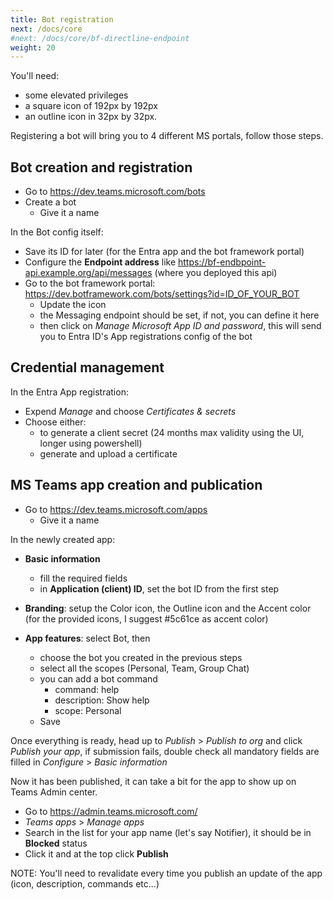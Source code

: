 ```yaml
---
title: Bot registration
next: /docs/core
#next: /docs/core/bf-directline-endpoint
weight: 20
---
```


You'll need:
* some elevated privileges
* a square icon of 192px by 192px
* an outline icon in 32px by 32px.

Registering a bot will bring you to 4 different MS portals, follow those steps.

## Bot creation and registration

* Go to https://dev.teams.microsoft.com/bots
* Create a bot
  * Give it a name

In the Bot config itself:
* Save its ID for later (for the Entra app and the bot framework portal)
* Configure the **Endpoint address** like https://bf-endbpoint-api.example.org/api/messages (where you deployed this api)
* Go to the bot framework portal: https://dev.botframework.com/bots/settings?id=ID_OF_YOUR_BOT
  * Update the icon
  * the Messaging endpoint should be set, if not, you can define it here
  * then click on *Manage Microsoft App ID and password*, this will send you to Entra ID's App registrations config of the bot

## Credential management

In the Entra App registration:
* Expend *Manage* and choose *Certificates & secrets*
* Choose either:
  * to generate a client secret (24 months max validity using the UI, longer using powershell)
  * generate and upload a certificate


## MS Teams app creation and publication

* Go to https://dev.teams.microsoft.com/apps
  * Give it a name

In the newly created app:
* **Basic information**
  * fill the required fields
  * in **Application (client) ID**, set the bot ID from the first step

* **Branding**: setup the Color icon, the Outline icon and the Accent color (for the provided icons, I suggest #5c61ce as accent color)

* **App features**: select Bot, then
  * choose the bot you created in the previous steps
  * select all the scopes (Personal, Team, Group Chat)
  * you can add a bot command
    * command: help
    * description: Show help
    * scope: Personal
  * Save

Once everything is ready, head up to *Publish* > *Publish to org* and click *Publish your app*, if submission fails, double check all mandatory fields are filled in *Configure* > *Basic information*


Now it has been published, it can take a bit for the app to show up on Teams Admin center.
* Go to https://admin.teams.microsoft.com/
* *Teams apps* > *Manage apps*
* Search in the list for your app name (let's say Notifier), it should be in **Blocked** status
* Click it and at the top click **Publish**


NOTE: You'll need to revalidate every time you publish an update of the app (icon, description, commands etc...)